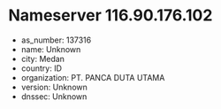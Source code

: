 # Nameserver 116.90.176.102

* as_number: 137316
* name: Unknown
* city: Medan
* country: ID
* organization: PT. PANCA DUTA UTAMA
* version: Unknown
* dnssec: Unknown
